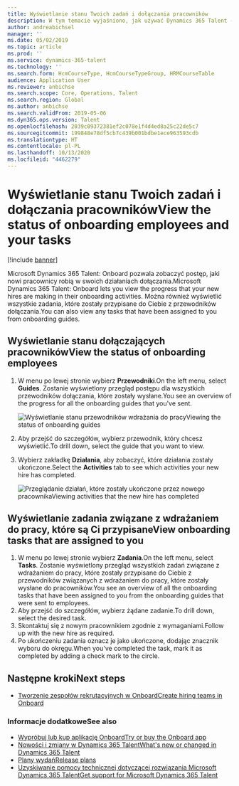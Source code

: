 ```yaml
---
title: Wyświetlanie stanu Twoich zadań i dołączania pracowników
description: W tym temacie wyjaśniono, jak używać Dynamics 365 Talent - Onboard firmy Microsoft do śledzenia, gdzie nowi pracownicy są w procesie dołączania.
author: andreabichsel
manager: ''
ms.date: 05/02/2019
ms.topic: article
ms.prod: ''
ms.service: dynamics-365-talent
ms.technology: ''
ms.search.form: HcmCourseType, HcmCourseTypeGroup, HRMCourseTable
audience: Application User
ms.reviewer: anbichse
ms.search.scope: Core, Operations, Talent
ms.search.region: Global
ms.author: anbichse
ms.search.validFrom: 2019-05-06
ms.dyn365.ops.version: Talent
ms.openlocfilehash: 2039c09372381ef2c078e1f4d4ed8a25c22de5c7
ms.sourcegitcommit: 199848e78df5cb7c439b001bdbe1ece963593cdb
ms.translationtype: HT
ms.contentlocale: pl-PL
ms.lasthandoff: 10/13/2020
ms.locfileid: "4462279"
---
```

# <a name="view-the-status-of-onboarding-employees-and-your-tasks"></a><span data-ttu-id="dacfd-103">Wyświetlanie stanu Twoich zadań i dołączania pracowników</span><span class="sxs-lookup"><span data-stu-id="dacfd-103">View the status of onboarding employees and your tasks</span></span>

[!include [banner](includes/banner.md)]

<span data-ttu-id="dacfd-104">Microsoft Dynamics 365 Talent: Onboard pozwala zobaczyć postęp, jaki nowi pracownicy robią w swoich działaniach dołączania.</span><span class="sxs-lookup"><span data-stu-id="dacfd-104">Microsoft Dynamics 365 Talent: Onboard lets you view the progress that your new hires are making in their onboarding activities.</span></span> <span data-ttu-id="dacfd-105">Można również wyświetlić wszystkie zadania, które zostały przypisane do Ciebie z przewodników dołączania.</span><span class="sxs-lookup"><span data-stu-id="dacfd-105">You can also view any tasks that have been assigned to you from onboarding guides.</span></span>

## <a name="view-the-status-of-onboarding-employees"></a><span data-ttu-id="dacfd-106">Wyświetlanie stanu dołączających pracowników</span><span class="sxs-lookup"><span data-stu-id="dacfd-106">View the status of onboarding employees</span></span>

1. <span data-ttu-id="dacfd-107">W menu po lewej stronie wybierz **Przewodniki**.</span><span class="sxs-lookup"><span data-stu-id="dacfd-107">On the left menu, select **Guides**.</span></span> <span data-ttu-id="dacfd-108">Zostanie wyświetlony przegląd postępu dla wszystkich przewodników dołączania, które zostały wysłane.</span><span class="sxs-lookup"><span data-stu-id="dacfd-108">You see an overview of the progress for all the onboarding guides that you've sent.</span></span>

    ![[<span data-ttu-id="dacfd-109">Wyświetlanie stanu przewodników wdrażania do pracy</span><span class="sxs-lookup"><span data-stu-id="dacfd-109">Viewing the status of onboarding guides</span></span>](./media/onboard-guide-status.png)](./media/onboard-guide-status.png)

2. <span data-ttu-id="dacfd-110">Aby przejść do szczegółów, wybierz przewodnik, który chcesz wyświetlić.</span><span class="sxs-lookup"><span data-stu-id="dacfd-110">To drill down, select the guide that you want to view.</span></span>
3. <span data-ttu-id="dacfd-111">Wybierz zakładkę **Działania**, aby zobaczyć, które działania zostały ukończone.</span><span class="sxs-lookup"><span data-stu-id="dacfd-111">Select the **Activities** tab to see which activities your new hire has completed.</span></span>

    ![[<span data-ttu-id="dacfd-112">Przeglądanie działań, które zostały ukończone przez nowego pracownika</span><span class="sxs-lookup"><span data-stu-id="dacfd-112">Viewing activities that the new hire has completed</span></span>](./media/onboard-status-activities.png)](./media/onboard-status-activities.png)

## <a name="view-onboarding-tasks-that-are-assigned-to-you"></a><span data-ttu-id="dacfd-113">Wyświetlanie zadania związane z wdrażaniem do pracy, które są Ci przypisane</span><span class="sxs-lookup"><span data-stu-id="dacfd-113">View onboarding tasks that are assigned to you</span></span>

1. <span data-ttu-id="dacfd-114">W menu po lewej stronie wybierz **Zadania**.</span><span class="sxs-lookup"><span data-stu-id="dacfd-114">On the left menu, select **Tasks**.</span></span> <span data-ttu-id="dacfd-115">Zostanie wyświetlony przegląd wszystkich zadań związane z wdrażaniem do pracy, które zostały przypisane do Ciebie z przewodników związanych z wdrażaniem do pracy, które zostały wysłane do pracowników.</span><span class="sxs-lookup"><span data-stu-id="dacfd-115">You see an overview of all the onboarding tasks that have been assigned to you from the onboarding guides that were sent to employees.</span></span>
2. <span data-ttu-id="dacfd-116">Aby przejść do szczegółów, wybierz żądane zadanie.</span><span class="sxs-lookup"><span data-stu-id="dacfd-116">To drill down, select the desired task.</span></span>
3. <span data-ttu-id="dacfd-117">Skontaktuj się z nowym pracownikiem zgodnie z wymaganiami.</span><span class="sxs-lookup"><span data-stu-id="dacfd-117">Follow up with the new hire as required.</span></span>
4. <span data-ttu-id="dacfd-118">Po ukończeniu zadania oznacz je jako ukończone, dodając znacznik wyboru do okręgu.</span><span class="sxs-lookup"><span data-stu-id="dacfd-118">When you've completed the task, mark it as completed by adding a check mark to the circle.</span></span>

## <a name="next-steps"></a><span data-ttu-id="dacfd-119">Następne kroki</span><span class="sxs-lookup"><span data-stu-id="dacfd-119">Next steps</span></span>

- [<span data-ttu-id="dacfd-120">Tworzenie zespołów rekrutacyjnych w Onboard</span><span class="sxs-lookup"><span data-stu-id="dacfd-120">Create hiring teams in Onboard</span></span>](./onboard-create-team.md)

### <a name="see-also"></a><span data-ttu-id="dacfd-121">Informacje dodatkowe</span><span class="sxs-lookup"><span data-stu-id="dacfd-121">See also</span></span>

- [<span data-ttu-id="dacfd-122">Wypróbuj lub kup aplikację Onboard</span><span class="sxs-lookup"><span data-stu-id="dacfd-122">Try or buy the Onboard app</span></span>](https://dynamics.microsoft.com/talent/onboard/)
- [<span data-ttu-id="dacfd-123">Nowości i zmiany w Dynamics 365 Talent</span><span class="sxs-lookup"><span data-stu-id="dacfd-123">What's new or changed in Dynamics 365 Talent</span></span>](./whats-new.md)
- [<span data-ttu-id="dacfd-124">Plany wydań</span><span class="sxs-lookup"><span data-stu-id="dacfd-124">Release plans</span></span>](https://docs.microsoft.com/business-applications-release-notes/index)
- [<span data-ttu-id="dacfd-125">Uzyskiwanie pomocy technicznej dotyczącej rozwiązania Microsoft Dynamics 365 Talent</span><span class="sxs-lookup"><span data-stu-id="dacfd-125">Get support for Microsoft Dynamics 365 Talent</span></span>](./talent-support.md)
